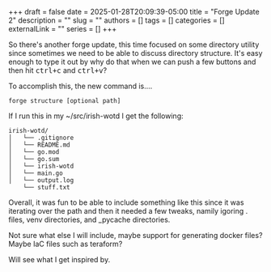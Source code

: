 +++ 
draft = false
date = 2025-01-28T20:09:39-05:00
title = "Forge Update 2"
description = ""
slug = ""
authors = []
tags = []
categories = []
externalLink = ""
series = []
+++


So there's another forge update, this time focused on some directory utility since sometimes we need to be able to discuss directory structure. It's easy enough to type it out by why do that when we can push a few buttons and then hit <kbd>ctrl+c</kbd> and <kbd>ctrl+v</kbd>?

To accomplish this, the new command is....
```shell
forge structure [optional path]
```

If I run this in my ~/src/irish-wotd I get the following:
```shell
irish-wotd/
│   └── .gitignore
│   └── README.md
│   └── go.mod
│   └── go.sum
│   └── irish-wotd
│   └── main.go
│   └── output.log
    └── stuff.txt
```

Overall, it was fun to be able to include something like this since it was iterating over the path and then it needed a few tweaks, namily igoring . files, venv directories, and _pycache directories.

Not sure what else I will include, maybe support for generating docker files? Maybe IaC files such as teraform?

Will see what I get inspired by.